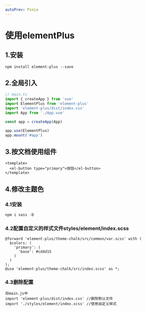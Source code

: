 ```yaml
---
autoPrev: Pinia
---
```

# 使用elementPlus

## 	1.安装

```
npm install element-plus --save
```

## 	2.全局引入

```js
// main.ts
import { createApp } from 'vue'
import ElementPlus from 'element-plus'
import 'element-plus/dist/index.css'
import App from './App.vue'

const app = createApp(App)

app.use(ElementPlus)
app.mount('#app')
```

## 	3.按文档使用组件

```vue
<template>
  <el-button type="primary">按钮</el-button>
</template>
```

## 	4.修改主题色

### 		4.1安装

```js
npm i sass -D
```

### 		4.2配置自定义的样式文件styles/element/index.scss

```
@forward 'element-plus/theme-chalk/src/common/var.scss' with (
  $colors: (
    'primary': (
      'base': #cd4d15
    )
  )
);
@use 'element-plus/theme-chalk/src/index.scss' as *;
```

### 		4.3删除配置

```
将main.js中
import 'element-plus/dist/index.css' //删除默认文件
import './styles/element/index.scss' //使用自定义样式
```



